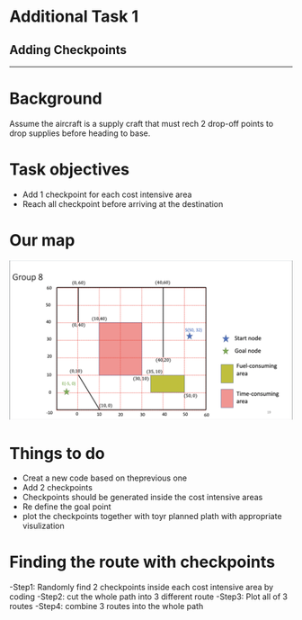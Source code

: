 # Additional Task 1
## Adding Checkpoints
----
# Background
Assume the aircraft is a supply craft that must rech 2 drop-off points to drop supplies before heading to base.
# Task objectives
- Add 1 checkpoint for each cost intensive area
- Reach all checkpoint before arriving at the destination

# Our map
![map](https://github.com/Ken11514/AAE2004_t1_GP8/blob/main/images/map.png)

# Things to do
- Creat a new code based on theprevious one
- Add 2 checkpoints
- Checkpoints should be generated inside the cost intensive areas
- Re define the goal point
- plot the checkpoints together with toyr planned plath with appropriate visulization

# Finding the route with checkpoints
-Step1: Randomly find 2 checkpoints inside each cost intensive area by coding
-Step2: cut the whole path into 3 different route
-Step3: Plot all of 3 routes 
-Step4: combine 3 routes into the whole path 
